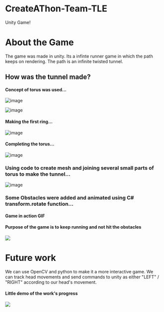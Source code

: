 # CreateAThon-Team-TLE
Unity Game!

# About the Game
The game was made in unity.
Its a infinte runner game in which the path keeps on rendering.
The path is an infinite twisted tunnel.

## How was the tunnel made?

#### Concept of torus was used...
![image](https://user-images.githubusercontent.com/44663554/189651435-34540a72-6856-47cb-876e-d455b32af26a.png)

![image](https://user-images.githubusercontent.com/44663554/189651777-7db63f01-3dab-4467-928a-5288111a2ddc.png)

#### Making the first ring...
![image](https://user-images.githubusercontent.com/44663554/189651860-0945ea8a-46eb-4c03-8b51-c693627c37aa.png)

#### Completing the torus...
![image](https://user-images.githubusercontent.com/44663554/189651903-c5d0ec57-0788-498e-86b7-733a2633e467.png)

### Using code to create mesh and joining several small parts of torus to make the tunnel...
![image](https://user-images.githubusercontent.com/44663554/189652073-27142d79-0311-4e0e-b345-64cb8ab425ad.png)

### Some Obstacles were added and animated using C# transform.rotate function...
#### Game in action GIF
#### Purpose of the game is to keep running and not hit the obstacles
![](https://github.com/buzo1234/CreateAThon-Team-TLE/blob/main/game_GIF.gif)

# Future work 
We can use OpenCV and python to make it a more interactive game.
We can track head movements and send commands to unity as either "LEFT" / "RIGHT" according to our head's movement.

#### Little demo of the work's progress
![](https://github.com/buzo1234/CreateAThon-Team-TLE/blob/main/FutureWork.gif)
